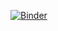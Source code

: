 [![Binder](https://mybinder.org/badge_logo.svg)](https://mybinder.org/v2/gh/lewagon/spotify-lyrics/master)
